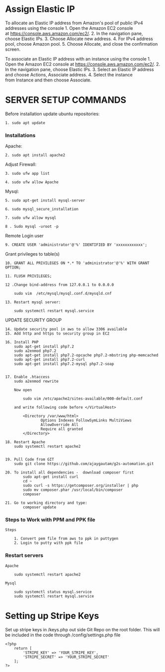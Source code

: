 # Assign Elastic IP

To allocate an Elastic IP address from Amazon's pool of public IPv4 addresses using the console
	1. Open the Amazon EC2 console at https://console.aws.amazon.com/ec2/.
	2. In the navigation pane, choose Elastic IPs.
	3. Choose Allocate new address.
	4. For IPv4 address pool, choose Amazon pool.
	5. Choose Allocate, and close the confirmation screen.


To associate an Elastic IP address with an instance using the console
	1. Open the Amazon EC2 console at https://console.aws.amazon.com/ec2/.
	2. In the navigation pane, choose Elastic IPs.
	3. Select an Elastic IP address and choose Actions, Associate address.
	4. Select the instance from Instance and then choose Associate.



# SERVER SETUP COMMANDS

Before installation update ubuntu repositories:

	1. sudo apt update


### Installations

Apache:

	2. sudo apt install apache2

Adjust Firewall:

	3. sudo ufw app list

	4. sudo ufw allow Apache

Mysql:

 	5. sudo apt-get install mysql-server

 	6. sudo mysql_secure_installation

 	7. sudo ufw allow mysql
 	
	8 . Sudo mysql -uroot -p

Remote Login user

	9. CREATE USER 'administrator'@'%' IDENTIFIED BY 'xxxxxxxxxxxx';

Grant privileges to table(s)

	10. GRANT ALL PRIVILEGES ON *.* TO 'administrator'@'%' WITH GRANT OPTION;

	11. FLUSH PRIVILEGES; 

	12 .Change bind-address from 127.0.0.1 to 0.0.0.0
 
		sudo vim  /etc/mysql/mysql.conf.d/mysqld.cnf

	13. Restart mysql server:

		sudo systemctl restart mysql.service


UPDATE SECURITY GROUP

	14. Update security pool in aws to allow 3306 available
	15. Add http and https to security group in EC2 

	16. Install PHP
		sudo apt-get install php7.2
		sudo a2enmod php7.2
		sudo apt-get install php7.2-opcache php7.2-mbstring php-memcached
		sudo apt-get install php7.2-curl
		sudo apt-get install php7.2-mysql php7.2-soap


	17. Enable .htaccess
		sudo a2enmod rewrite

		Now open

			sudo vim /etc/apache2/sites-available/000-default.conf

		and write following code before </VirtualHost>

			<Directory /var/www/html>
					Options Indexes FollowSymLinks MultiViews
					AllowOverride All
					Require all granted
			</Directory>

	18. Restart Apache
		sudo systemctl restart apache2


	19. Pull Code from GIT
		sudo git clone https://github.com/ajaygautam/g2s-automation.git

	20. To install all dependencies -  download composer first
			sudo apt-get install curl
			cd ~
			sudo curl -s https://getcomposer.org/installer | php
			sudo mv composer.phar /usr/local/bin/composer
			composer

	21. Go to working directory and type:
			composer update


### Steps to Work with PPM and PPK file

	Steps 

		1. Convert pem file from aws to ppk in puttygen
		2. Login to putty with ppk file


### Restart servers

	Apache

		sudo systemctl restart apache2

	Mysql

		sudo systemctl status mysql.service
		sudo systemctl restart mysql.service

# Setting up Stripe Keys

Set up stripe keys in /keys.php out side Git Repo on the root folder. This will be included in the code through /config/settings.php file

	<?php
		return [
			'STRIPE_KEY' => 'YOUR_STRIPE_KEY',
			'STRIPE_SECRET' => 'YOUR_STRIPE_SECRET'
		];
	?>









